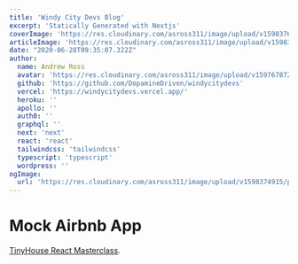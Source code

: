 ```yaml
---
title: 'Windy City Devs Blog'
excerpt: 'Statically Generated with Nextjs'
coverImage: 'https://res.cloudinary.com/asross311/image/upload/v1598376790/portfolio/wcd-logo_1_iuuuob.jpg'
articleImage: 'https://res.cloudinary.com/asross311/image/upload/v1598376790/portfolio/wcd-logo_1_iuuuob.jpg'
date: "2020-06-28T09:35:07.322Z"
author:
  name: Andrew Ross
  avatar: 'https://res.cloudinary.com/asross311/image/upload/v1597678722/portfolio/doge_ropqvx.jpg'
  github: 'https://github.com/DopamineDriven/windycitydevs'
  vercel: 'https://windycitydevs.vercel.app/'
  heroku: ''
  apollo: ''
  auth0: ''
  graphql: ''
  next: 'next'
  react: 'react'
  tailwindcss: 'tailwindcss'
  typescript: 'typescript'
  wordpress: ''
ogImage:
  url: 'https://res.cloudinary.com/asross311/image/upload/v1598374915/portfolio/mock-airbnb-home_vh5rhx.jpg'
---
```


# Mock Airbnb App
 [TinyHouse React Masterclass](https://www.newline.co/tinyhouse).